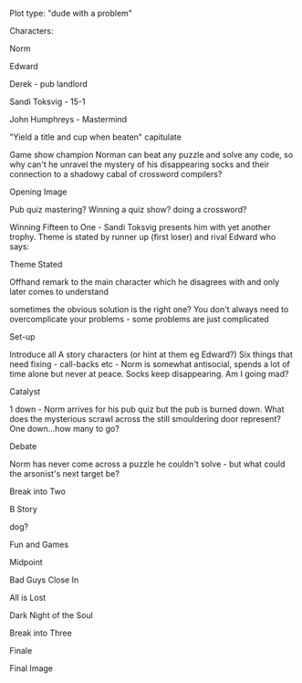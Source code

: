 Plot type: "dude with a problem"

Characters:

Norm

Edward

Derek - pub landlord

Sandi Toksvig - 15-1

John Humphreys - Mastermind

"Yield a title and cup when beaten" capitulate





Game show champion Norman can beat any puzzle and solve any code, so why can't he unravel the mystery of his disappearing socks and their connection to a shadowy cabal of crossword compilers?


Opening Image

Pub quiz mastering? Winning a quiz show? doing a crossword?

Winning Fifteen to One - Sandi Toksvig presents him with yet another trophy. Theme is stated by runner up (first loser) and rival Edward who says:

Theme Stated

Offhand remark to the main character which he disagrees with and only later comes to understand

sometimes the obvious solution is the right one? You don't always need to overcomplicate your problems - some problems are just complicated

Set-up

Introduce all A story characters (or hint at them eg Edward?) Six things that need fixing - call-backs etc - Norm is 
somewhat antisocial, spends a lot of time alone but never at peace. Socks keep disappearing. Am I going mad?

Catalyst

1 down - Norm arrives for his pub quiz but the pub is burned down. What does the mysterious scrawl across the still smouldering door represent? One down...how many to go?

Debate

Norm has never come across a puzzle he couldn't solve - but what could the arsonist's next target be?

Break into Two



B Story

dog?

Fun and Games

Midpoint

Bad Guys Close In

All is Lost

Dark Night of the Soul

Break into Three

Finale

Final Image
